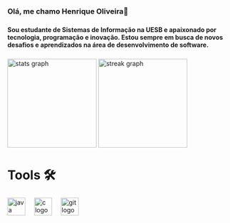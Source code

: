<h3 align="left">Olá, me chamo Henrique Oliveira👋</h3>

###

<h4 align="left">Sou estudante de Sistemas de Informação na UESB e apaixonado por tecnologia, programação e inovação. Estou sempre em busca de novos desafios e aprendizados na área de desenvolvimento de software.</h4>

###

<div align="left">
  <img src="https://github-readme-stats.vercel.app/api?username=henr1queSantos25&hide_title=false&hide_rank=true&show_icons=true&include_all_commits=false&count_private=true&disable_animations=false&theme=nord&locale=en&hide_border=true" height="200" alt="stats graph"  />
  <img src="https://streak-stats.demolab.com?user=henr1queSantos25&locale=en&mode=daily&theme=nord&hide_border=true&border_radius=5" height="200" alt="streak graph"  />
</div>

###

<h1 align="left">Tools 🛠️</h1>

###

<div align="left">
  <img src="https://cdn.jsdelivr.net/gh/devicons/devicon/icons/java/java-original.svg" height="40" alt="java logo"  />
  <img width="12" />
  <img src="https://cdn.jsdelivr.net/gh/devicons/devicon/icons/c/c-original.svg" height="40" alt="c logo"  />
  <img width="12" />
  <img src="https://cdn.jsdelivr.net/gh/devicons/devicon/icons/git/git-original.svg" height="40" alt="git logo"  />
</div>

###

